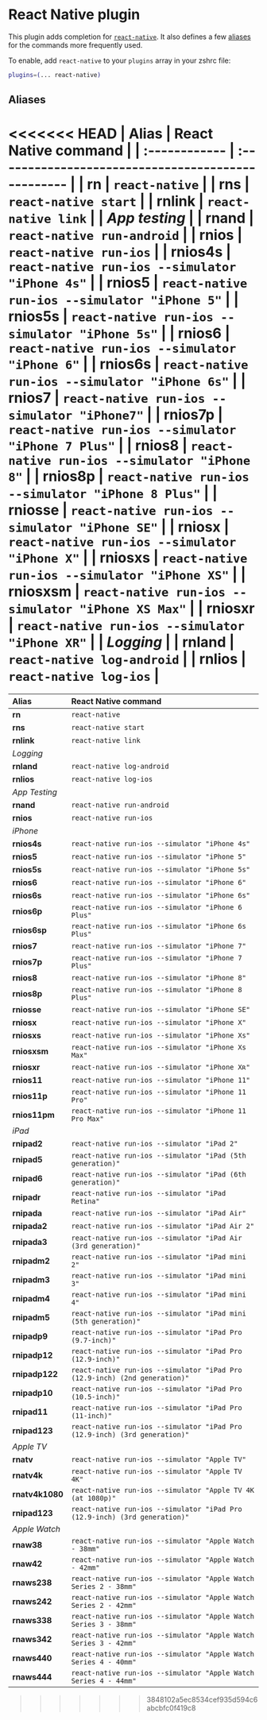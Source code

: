 # React Native plugin

This plugin adds completion for [`react-native`](https://facebook.github.io/react-native/).
It also defines a few [aliases](#aliases) for the commands more frequently used.

To enable, add `react-native` to your `plugins` array in your zshrc file:

```zsh
plugins=(... react-native)
```

## Aliases

<<<<<<< HEAD
| Alias         | React Native command                               |
| :------------ | :------------------------------------------------- |
| **rn**        | `react-native`                                     |
| **rns**       | `react-native start`                               |
| **rnlink**    | `react-native link`                                |
| _App testing_ |
| **rnand**     | `react-native run-android`                         |
| **rnios**     | `react-native run-ios`                             |
| **rnios4s**   | `react-native run-ios --simulator "iPhone 4s"`     |
| **rnios5**    | `react-native run-ios --simulator "iPhone 5"`      |
| **rnios5s**   | `react-native run-ios --simulator "iPhone 5s"`     |
| **rnios6**    | `react-native run-ios --simulator "iPhone 6"`      |
| **rnios6s**   | `react-native run-ios --simulator "iPhone 6s"`     |
| **rnios7**    | `react-native run-ios --simulator "iPhone7"`       |
| **rnios7p**   | `react-native run-ios --simulator "iPhone 7 Plus"` |
| **rnios8**    | `react-native run-ios --simulator "iPhone 8"`      |
| **rnios8p**   | `react-native run-ios --simulator "iPhone 8 Plus"` |
| **rniosse**   | `react-native run-ios --simulator "iPhone SE"`     |
| **rniosx**    | `react-native run-ios --simulator "iPhone X"`      |
| **rniosxs**   | `react-native run-ios --simulator "iPhone XS"`     |
| **rniosxsm**  | `react-native run-ios --simulator "iPhone XS Max"` |
| **rniosxr**   | `react-native run-ios --simulator "iPhone XR"`     |
| _Logging_     |
| **rnland**    | `react-native log-android`                         |
| **rnlios**    | `react-native log-ios`                             |
=======
| Alias          | React Native command                                                         |
| :------------  | :-------------------------------------------------                           |
| **rn**         | `react-native`                                                               |
| **rns**        | `react-native start`                                                         |
| **rnlink**     | `react-native link`                                                          |
| _Logging_      |                                                                              |
| **rnland**     | `react-native log-android`                                                   |
| **rnlios**     | `react-native log-ios`                                                       |
| _App Testing_  |                                                                              |
| **rnand**      | `react-native run-android`                                                   |
| **rnios**      | `react-native run-ios`                                                       |
| _iPhone_       |                                                                              |
| **rnios4s**    | `react-native run-ios --simulator "iPhone 4s"`                               |
| **rnios5**     | `react-native run-ios --simulator "iPhone 5"`                                |
| **rnios5s**    | `react-native run-ios --simulator "iPhone 5s"`                               |
| **rnios6**     | `react-native run-ios --simulator "iPhone 6"`                                |
| **rnios6s**    | `react-native run-ios --simulator "iPhone 6s"`                               |
| **rnios6p**    | `react-native run-ios --simulator "iPhone 6 Plus"`                           |
| **rnios6sp**   | `react-native run-ios --simulator "iPhone 6s Plus"`                          |
| **rnios7**     | `react-native run-ios --simulator "iPhone 7"`                                |
| **rnios7p**    | `react-native run-ios --simulator "iPhone 7 Plus"`                           |
| **rnios8**     | `react-native run-ios --simulator "iPhone 8"`                                |
| **rnios8p**    | `react-native run-ios --simulator "iPhone 8 Plus"`                           |
| **rniosse**    | `react-native run-ios --simulator "iPhone SE"`                               |
| **rniosx**     | `react-native run-ios --simulator "iPhone X"`                                |
| **rniosxs**    | `react-native run-ios --simulator "iPhone Xs"`                               |
| **rniosxsm**   | `react-native run-ios --simulator "iPhone Xs Max"`                           |
| **rniosxr**    | `react-native run-ios --simulator "iPhone Xʀ"`                               |
| **rnios11**    | `react-native run-ios --simulator "iPhone 11"`                               |
| **rnios11p**   | `react-native run-ios --simulator "iPhone 11 Pro"`                           |
| **rnios11pm**  | `react-native run-ios --simulator "iPhone 11 Pro Max"`                       |
| _iPad_         |                                                                              |
| **rnipad2**    | `react-native run-ios --simulator "iPad 2"`                                  |
| **rnipad5**    | `react-native run-ios --simulator "iPad (5th generation)"`                   |
| **rnipad6**    | `react-native run-ios --simulator "iPad (6th generation)"`                   |
| **rnipadr**    | `react-native run-ios --simulator "iPad Retina"`                             |
| **rnipada**    | `react-native run-ios --simulator "iPad Air"`                                |
| **rnipada2**   | `react-native run-ios --simulator "iPad Air 2"`                              |
| **rnipada3**   | `react-native run-ios --simulator "iPad Air (3rd generation)"`               |
| **rnipadm2**   | `react-native run-ios --simulator "iPad mini 2"`                             |
| **rnipadm3**   | `react-native run-ios --simulator "iPad mini 3"`                             |
| **rnipadm4**   | `react-native run-ios --simulator "iPad mini 4"`                             |
| **rnipadm5**   | `react-native run-ios --simulator "iPad mini (5th generation)"`              |
| **rnipadp9**   | `react-native run-ios --simulator "iPad Pro (9.7-inch)"`                     |
| **rnipadp12**  | `react-native run-ios --simulator "iPad Pro (12.9-inch)"`                    |
| **rnipadp122** | `react-native run-ios --simulator "iPad Pro (12.9-inch) (2nd generation)"`   |
| **rnipadp10**  | `react-native run-ios --simulator "iPad Pro (10.5-inch)"`                    |
| **rnipad11**   | `react-native run-ios --simulator "iPad Pro (11-inch)"`                      |
| **rnipad123**  | `react-native run-ios --simulator "iPad Pro (12.9-inch) (3rd generation)"`   |
| _Apple TV_     |                                                                              |
| **rnatv**      | `react-native run-ios --simulator "Apple TV"`                                |
| **rnatv4k**    | `react-native run-ios --simulator "Apple TV 4K"`                             |
| **rnatv4k1080**| `react-native run-ios --simulator "Apple TV 4K (at 1080p)"`                  |
| **rnipad123**  | `react-native run-ios --simulator "iPad Pro (12.9-inch) (3rd generation)"`   |
| _Apple Watch_  |                                                                              |
| **rnaw38**     | `react-native run-ios --simulator "Apple Watch - 38mm"`                      |
| **rnaw42**     | `react-native run-ios --simulator "Apple Watch - 42mm"`                      |
| **rnaws238**   | `react-native run-ios --simulator "Apple Watch Series 2 - 38mm"`             |
| **rnaws242**   | `react-native run-ios --simulator "Apple Watch Series 2 - 42mm"`             |
| **rnaws338**   | `react-native run-ios --simulator "Apple Watch Series 3 - 38mm"`             |
| **rnaws342**   | `react-native run-ios --simulator "Apple Watch Series 3 - 42mm"`             |
| **rnaws440**   | `react-native run-ios --simulator "Apple Watch Series 4 - 40mm"`             |
| **rnaws444**   | `react-native run-ios --simulator "Apple Watch Series 4 - 44mm"`             |
>>>>>>> 3848102a5ec8534cef935d594c6abcbfc0f419c8
